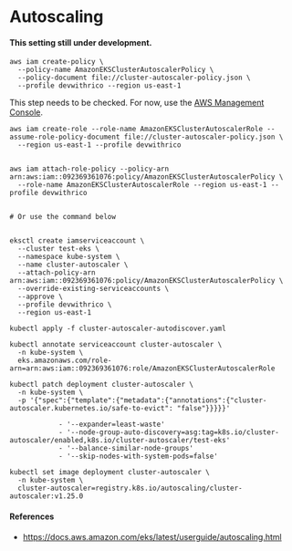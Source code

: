 # Autoscaling

#### This setting still under development.

```shell
aws iam create-policy \
  --policy-name AmazonEKSClusterAutoscalerPolicy \
  --policy-document file://cluster-autoscaler-policy.json \
  --profile devwithrico --region us-east-1
```

This step needs to be checked. For now, use the [AWS Management Console](https://docs.aws.amazon.com/eks/latest/userguide/autoscaling.html).

```shell
aws iam create-role --role-name AmazonEKSClusterAutoscalerRole --assume-role-policy-document file://cluster-autoscaler-policy.json \
  --region us-east-1 --profile devwithrico


aws iam attach-role-policy --policy-arn arn:aws:iam::092369361076:policy/AmazonEKSClusterAutoscalerPolicy \
  --role-name AmazonEKSClusterAutoscalerRole --region us-east-1 --profile devwithrico


# Or use the command below


eksctl create iamserviceaccount \
  --cluster test-eks \
  --namespace kube-system \
  --name cluster-autoscaler \
  --attach-policy-arn arn:aws:iam::092369361076:policy/AmazonEKSClusterAutoscalerPolicy \
  --override-existing-serviceaccounts \
  --approve \
  --profile devwithrico \
  --region us-east-1
```

```shell
kubectl apply -f cluster-autoscaler-autodiscover.yaml
```

```shell
kubectl annotate serviceaccount cluster-autoscaler \
  -n kube-system \
  eks.amazonaws.com/role-arn=arn:aws:iam::092369361076:role/AmazonEKSClusterAutoscalerRole
```

```shell
kubectl patch deployment cluster-autoscaler \
  -n kube-system \
  -p '{"spec":{"template":{"metadata":{"annotations":{"cluster-autoscaler.kubernetes.io/safe-to-evict": "false"}}}}}'
```

```shell
            - '--expander=least-waste'
            - '--node-group-auto-discovery=asg:tag=k8s.io/cluster-autoscaler/enabled,k8s.io/cluster-autoscaler/test-eks'
            - '--balance-similar-node-groups'
            - '--skip-nodes-with-system-pods=false'
```

```shell
kubectl set image deployment cluster-autoscaler \
  -n kube-system \
  cluster-autoscaler=registry.k8s.io/autoscaling/cluster-autoscaler:v1.25.0
```

#### References

- https://docs.aws.amazon.com/eks/latest/userguide/autoscaling.html